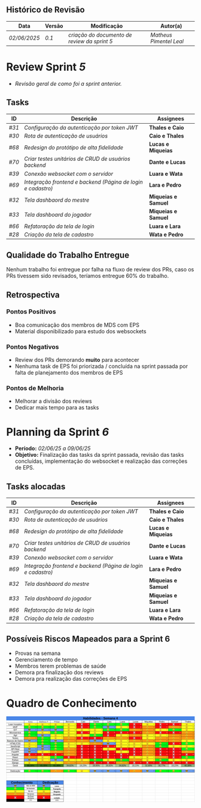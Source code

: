 
## Histórico de Revisão
| Data         | Versão | Modificação                                  | Autor(a)                |
| ------------ | ------ | -------------------------------------------- | ----------------------- |
| _02/06/2025_ | _0.1_  | _criação do documento de review da sprint 5_ | _Matheus Pimentel Leal_ |

# Review Sprint _5_
- _Revisão geral de como foi a sprint anterior._

## Tasks
| ID    | Descrição                                                    | Assignees             |
| ----- | ------------------------------------------------------------ | --------------------- |
| _#31_ | _Configuração da autenticação por token JWT_                 | **Thales e Caio**     |
| _#30_ | _Rota de autenticação de usuários_                           | **Caio e Thales**     |
| _#68_ | _Redesign do protótipo de alta fidelidade_                   | **Lucas e Miqueias**  |
| _#70_ | _Criar testes unitários de CRUD de usuários backend_         | **Dante e Lucas**     |
| _#39_ | _Conexão websocket com o servidor_                           | **Luara e Wata**      |
| _#69_ | _Integração frontend e backend (Página de login e cadastro)_ | **Lara e Pedro**      |
| _#32_ | _Tela dashbaord do mestre_                                   | **Miqueias e Samuel** |
| _#33_ | _Tela dashboard do jogador_                                  | **Miqueias e Samuel** |
| _#66_ | _Refatoração da tela de login_                               | **Luara e Lara**      |
| _#28_ | _Criação da tela de cadastro_                                | **Wata e Pedro**      |

## Qualidade do Trabalho Entregue
Nenhum trabalho foi entregue por falha na fluxo de review dos PRs, caso os PRs tivessem sido revisados, teríamos entregue 60% do trabalho.
## Retrospectiva
[//]:<> (Adicionar) 
### Pontos Positivos
- Boa comunicação dos membros de MDS com EPS
- Material disponibilizado para estudo dos websockets

### Pontos Negativos
- Review dos PRs demorando **muito** para acontecer
- Nenhuma task de EPS foi priorizada / concluída na sprint passada por falta de planejamento dos membros de EPS

### Pontos de Melhoria
- Melhorar a divisão dos reviews
- Dedicar mais tempo para as tasks

# Planning da Sprint _6_
- **Período:** _02/06/25 a 09/06/25_
- **Objetivo:** Finalização das tasks da sprint passada, revisão das tasks concluídas, implementação do websocket e realização das correções de EPS.

## Tasks alocadas
| ID    | Descrição                                                    | Assignees             |
| ----- | ------------------------------------------------------------ | --------------------- |
| _#31_ | _Configuração da autenticação por token JWT_                 | **Thales e Caio**     |
| _#30_ | _Rota de autenticação de usuários_                           | **Caio e Thales**     |
| _#68_ | _Redesign do protótipo de alta fidelidade_                   | **Lucas e Miqueias**  |
| _#70_ | _Criar testes unitários de CRUD de usuários backend_         | **Dante e Lucas**     |
| _#39_ | _Conexão websocket com o servidor_                           | **Luara e Wata**      |
| _#69_ | _Integração frontend e backend (Página de login e cadastro)_ | **Lara e Pedro**      |
| _#32_ | _Tela dashbaord do mestre_                                   | **Miqueias e Samuel** |
| _#33_ | _Tela dashboard do jogador_                                  | **Miqueias e Samuel** |
| _#66_ | _Refatoração da tela de login_                               | **Luara e Lara**      |
| _#28_ | _Criação da tela de cadastro_                                | **Wata e Pedro**      |

## Possíveis Riscos Mapeados para a Sprint 6
- Provas na semana
- Gerenciamento de tempo
- Membros terem problemas de saúde
- Demora pra finalização dos reviews
- Demora pra realização das correções de EPS

# Quadro de Conhecimento
[//]: <> (Anexar aqui o quadro de conhecimento atualizado e remover o comentário)
![Quadro de conhecimento](./assets/quadro-conhecimento-sprint6.png)
